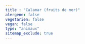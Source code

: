 ```yaml
---
title : "Calamar (fruits de mer)"
alergene: false
vegetarien: false
vegan: false
type: "animaux"
sitemap_exclude: true
--- 
```

